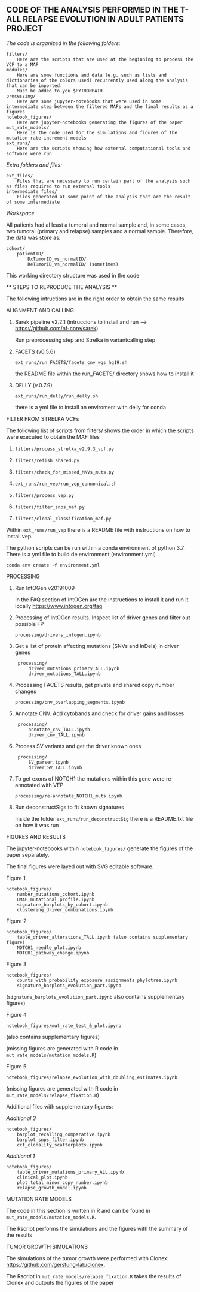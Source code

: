 CODE OF THE ANALYSIS PERFORMED IN THE T-ALL RELAPSE EVOLUTION IN ADULT PATIENTS PROJECT
---

*The code is organized in the following folders:*

	filters/
		Here are the scripts that are used at the beginning to process the VCF to a MAF 
	modules/
		Here are some functions and data (e.g. such as lists and dictionaries of the colors used) recurrently used along the analysis that can be imported. 
		Must be added to you $PYTHONPATH
	processing/
		Here are some jupyter-notebooks that were used in some intermediate step between the filtered MAFs and the final results as a figures
	notebook_figures/
		Here are jupyter-notebooks generating the figures of the paper
	mut_rate_models/
		Here is the code used for the simulations and figures of the mutation rate increment models
	ext_runs/
		Here are the scripts showing how external computational tools and software were run

*Extra folders and files:*
		
	ext_files/
		Files that are necessary to run certain part of the analysis such as files required to run external tools
	intermediate_files/
		Files generated at some point of the analysis that are the result of some intermediate 

*Workspace*

All patients had al least a tumoral and normal sample and, in some cases, two tumoral (primary and relapse) samples and a normal sample. Therefore, the data was store as:

```
cohort/
	patientID/
		DxTumorID_vs_normalID/
		ReTumorID_vs_normalID/ (sometimes)

```

This working directory structure was used in the code			

** STEPS TO REPRODUCE THE ANALYSIS **

The following intructions are in the right order to obtain the same results

ALIGNMENT AND CALLING

1. Sarek pipeline v2.2.1 (intruccions to install and run --> https://github.com/nf-core/sarek)

	Run preprocessing step and Strelka in variantcalling step

2. FACETS (v0.5.6)

    ```ext_runs/run_FACETS/facets_cnv_wgs_hg19.sh```

	the README file within the run_FACETS/ directory shows how to install it 
 
3. DELLY (v.0.7.9)

    ```ext_runs/run_delly/run_delly.sh```

	there is a yml file to install an enviroment with delly for conda

FILTER FROM STRELKA VCFs

The following list of scripts from filters/ shows the order in which the scripts were executed to obtain the MAF files

1. ```filters/process_strelka_v2.9.3_vcf.py```

2. ```filters/refish_shared.py```

3. ```filters/check_for_missed_MNVs_muts.py```

4. ```ext_runs/run_vep/run_vep_cannonical.sh```

5. ```filters/process_vep.py```

6. ```filters/filter_snps_maf.py```

7. ```filters/clonal_classification_maf.py```


Within ```ext_runs/run_vep``` there is a README file with instructions on how to install vep.

The python scripts can be run within a conda environment of python 3.7. There is a yml file to build de environment (environment.yml)

```conda env create -f environment.yml```

PROCESSING

1. Run IntOGen v20191009

	In the FAQ section of IntOGen are the instructions to install it and run it locally https://www.intogen.org/faq 

2. Processing of IntOGen results. Inspect list of driver genes and filter out possible FP

    ```processing/drivers_intogen.ipynb```

3. Get a list of protein affecting mutations (SNVs and InDels) in driver genes
   
		processing/
			driver_mutations_primary_ALL.ipynb
			driver_mutations_TALL.ipynb	
	
  
4. Processing FACETS results, get private and shared copy number changes

    ```processing/cnv_overlapping_segments.ipynb```

5. Annotate CNV. Add cytobands and check for driver gains and losses

		processing/
			annotate_cnv_TALL.ipynb
			driver_cnv_TALL.ipynb

6. Process SV variants and get the driver known ones
	
		processing/
			SV_parser.ipynb
			driver_SV_TALL.ipynb	

7.  To get exons of NOTCH1 the mutations within this gene were re-annotated with VEP 
    
    ```processing/re-annotate_NOTCH1_muts.ipynb```

8. Run deconstructSigs to fit known signatures

	Inside the folder ```ext_runs/run_deconstructSig``` there is a README.txt file on how it was run 

FIGURES AND RESULTS

The jupyter-notebooks within ```notebook_figures/``` generate the figures of the paper separately.

The final figures were layed out with SVG editable software. 

Figure 1

```
notebook_figures/
	number_mutations_cohort.ipynb
	UMAP_mutational_profile.ipynb
	signature_barplots_by_cohort.ipynb
	clustering_driver_combinations.ipynb
```
	
Figure 2

```
notebook_figures/
	table_driver_alterations_TALL.ipynb (also contains supplementary figure)
	NOTCH1_needle_plot.ipynb
	NOTCH1_pathway_change.ipynb
```
	
Figure 3

```
notebook_figures/
	counts_with_probability_exposure_assignments_phylotree.ipynb
	signature_barplots_evolution_part.ipynb
``` 
(```signature_barplots_evolution_part.ipynb``` also contains supplementary figures)
	
Figure 4

```
notebook_figures/mut_rate_test_&_plot.ipynb
``` 
(also contains supplementary figures)

(missing figures are generated with R code in ```mut_rate_models/mutation_models.R```)
		
Figure 5

```
notebook_figures/relapse_evolution_with_doubling_estimates.ipynb
```
(missing figures are generated with R code in ```mut_rate_models/relapse_fixation.R```)

Additional files with supplementary figures:

_Additional 3_
	
```
notebook_figures/
	barplot_recalling_comparative.ipynb
	barplot_snps_filter.ipynb
	ccf_clonality_scatterplots.ipynb
```

_Additional 1_
	
```
notebook_figures/
	table_driver_mutations_primary_ALL.ipynb
	clinical_plot.ipynb
	plot_total_minor_copy_number.ipynb
	relapse_growth_model.ipynb
```


MUTATION RATE MODELS

The code in this section is written in R and can be found in ```mut_rate_models/mutation_models.R```.

The Rscript performs the simulations and the figures with the summary of the results

TUMOR GROWTH SIMULATIONS

The simulations of the tumor growth were performed with Clonex:  https://github.com/gerstung-lab/clonex.

The Rscript in ```mut_rate_models/relapse_fixation.R``` takes the results of Clonex and outputs the figures of the paper